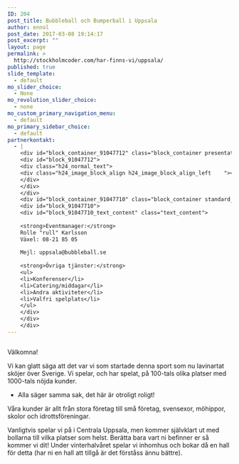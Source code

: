 ```yaml
---
ID: 204
post_title: Bubbleball och Bumperball i Uppsala
author: ennol
post_date: 2017-03-08 19:14:17
post_excerpt: ""
layout: page
permalink: >
  http://stockholmcoder.com/har-finns-vi/uppsala/
published: true
slide_template:
  - default
mo_slider_choice:
  - None
mo_revolution_slider_choice:
  - none
mo_custom_primary_navigation_menu:
  - default
mo_primary_sidebar_choice:
  - default
partnerkontakt:
  - |
    <div id="block_container_91047712" class="block_container presentation_image_block">
    <div id="block_91047712">
    <div class="h24_normal_text">
    <div class="h24_image_block_align h24_image_block_align_left    "><a class="h24-js-iv" title="" href="http://dst15js82dk7j.cloudfront.net/183390/50909699-Mbpsh.jpg"><img id="block_img_91047712" class="presentation_image_block_image" title="" src="http://dst15js82dk7j.cloudfront.net/183390/50909698-hbnkD.jpg" alt="" /></a></div>
    </div>
    </div>
    </div>
    <div id="block_container_91047710" class="block_container standard_text_block text_block">
    <div id="block_91047710">
    <div id="block_91047710_text_content" class="text_content">
    
    <strong>Eventmanager:</strong>
    Rolle "rull" Karlsson
    Växel: 08-21 85 05
    
    Mejl: uppsala@bubbleball.se
    
    <strong>Övriga tjänster:</strong>
    <ul>
    <li>Konferenser</li>
    <li>Catering/middagar</li>
    <li>Andra aktiviteter</li>
    <li>Valfri spelplats</li>
    </ul>
    </div>
    </div>
    </div>
---
```

<div id="block_container_91047714" class="block_container presentation_image_block">
<div id="block_91047714">
<div class="h24_normal_text">
<div class="h24_image_block_align h24_image_block_align_left    "><a class="h24-js-iv" title="" href="http://dst15js82dk7j.cloudfront.net/183390/50909542-LnAMh.jpg"><img id="block_img_91047714" class="presentation_image_block_image" title="" src="http://dst15js82dk7j.cloudfront.net/183390/50909541-NiYXi.jpg" alt="" /></a></div>
</div>
</div>
</div>
<div id="block_container_91111124" class="block_container presentation_image_block">
<div id="block_91111124">
<div class="h24_normal_text">
<div class="h24_image_block_align h24_image_block_align_left    "><img id="block_img_91111124" class="presentation_image_block_image" title="" src="http://h24-original.s3.amazonaws.com/183390/18153672-89Ahc.jpg" alt="" /></div>
</div>
</div>
</div>
<div id="block_container_91047713" class="block_container standard_text_block text_block">
<div id="block_91047713">
<div id="block_91047713_text_content" class="text_content">

Välkomna!

Vi kan glatt säga att det var vi som startade denna sport som nu lavinartat sköjer över Sverige. Vi spelar, och har spelat, på 100-tals olika platser med 1000-tals nöjda kunder.
- Alla säger samma sak, det här är otroligt roligt!

Våra kunder är allt från stora företag till små företag, svensexor, möhippor, skolor och idrottsföreningar.

Vanligtvis spelar vi på i Centrala Uppsala, men kommer självklart ut med bollarna till vilka platser som helst. Berätta bara vart ni befinner er så kommer vi dit! Under vinterhalvåret spelar vi inhomhus och bokar då en hall för detta (har ni en hall att tillgå är det förståss ännu bättre).

</div>
</div>
</div>